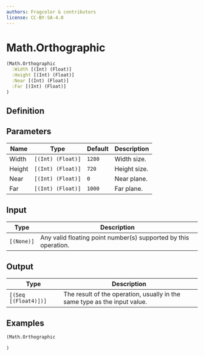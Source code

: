 ```yaml
---
authors: Fragcolor & contributors
license: CC-BY-SA-4.0
---
```



# Math.Orthographic

```clojure
(Math.Orthographic
  :Width [(Int) (Float)]
  :Height [(Int) (Float)]
  :Near [(Int) (Float)]
  :Far [(Int) (Float)]
)
```


## Definition




## Parameters

| Name | Type | Default | Description |
|------|------|---------|-------------|
| Width | `[(Int) (Float)]` | `1280` | Width size. |
| Height | `[(Int) (Float)]` | `720` | Height size. |
| Near | `[(Int) (Float)]` | `0` | Near plane. |
| Far | `[(Int) (Float)]` | `1000` | Far plane. |


## Input

| Type | Description |
|------|-------------|
| `[(None)]` | Any valid floating point number(s) supported by this operation. |


## Output

| Type | Description |
|------|-------------|
| `[(Seq [(Float4)])]` | The result of the operation, usually in the same type as the input value. |


## Examples

```clojure
(Math.Orthographic

)
```
